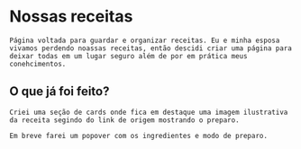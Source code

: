 # Nossas receitas
    Página voltada para guardar e organizar receitas. Eu e minha esposa vivamos perdendo noassas receitas, então descidi criar uma página para deixar todas em um lugar seguro além de por em prática meus conehcimentos.

## O que já foi feito?
    Criei uma seção de cards onde fica em destaque uma imagem ilustrativa da receita segindo do link de origem mostrando o preparo.

    Em breve farei um popover com os ingredientes e modo de preparo.
